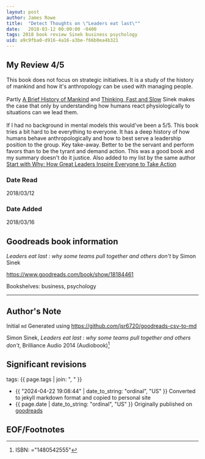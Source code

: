 ```yaml
---
layout: post
author: James Rowe
title:  "Detect Thoughts on \"Leaders eat last\""
date:   2018-03-12 00:00:00 -0400
tags: 2018 book review Sinek business psychology
uid: a9c9fba0-d916-4a16-a3be-f66b0ea4b321
---
```




## My Review 4/5

This book does not focus on strategic initiatives. It is a study of the history of mankind and how it's anthropology can be used with managing people.<br/><br/>Partly [A Brief History of Mankind](https://www.goodreads.com/book/show/6567068) and [Thinking, Fast and Slow](https://www.goodreads.com/book/show/11468377) Sinek makes the case that only by understanding how humans react physiologically to situations can we lead them.<br/><br/>If I had no background in mental models this would've been a 5/5. This book tries a bit hard to be everything to everyone. It has a deep history of how humans behave anthropologically and how to best serve a leadership position to the group. Key take-away. Better to be the servant and perform favors than to be the tyrant and demand action. This was a good book and my summary doesn't do it justice. Also added to my list by the same author [Start with Why: How Great Leaders Inspire Everyone to Take Action](https://www.goodreads.com/book/show/7108725)

### Date Read
2018/03/12

### Date Added
2018/03/16

## Goodreads book information

*Leaders eat last : why some teams pull together and others don't* by Simon Sinek

https://www.goodreads.com/book/show/18184461

Bookshelves: business, psychology

---

## Author's Note

Initial `md` Generated using https://github.com/jsr6720/goodreads-csv-to-md

Simon Sinek, *Leaders eat last : why some teams pull together and others don't*,  Brilliance Audio 2014 (Audiobook)[^1]

## Significant revisions

tags: {{ page.tags | join: ", " }} <!-- todo move this somewhere -->

- {{ "2024-04-22 19:08:44" | date_to_string: "ordinal", "US" }} Converted to jekyll markdown format and copied to personal site
- {{ page.date | date_to_string: "ordinal", "US" }} Originally published on [goodreads](https://www.goodreads.com)

## EOF/Footnotes

[^1]: ISBN: ="1480542555"